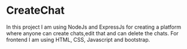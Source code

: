 # CreateChat
In this project I am using NodeJs and ExpressJs for creating a platform where anyone can create chats,edit that and can delete the chats.
For frontend I am using HTML, CSS, Javascript and bootstrap.
